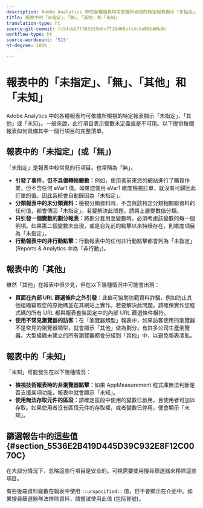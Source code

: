 ```yaml
---
description: Adobe Analytics 中的各種報表均可依據所檢視的特定報表顯示「未指定」、「無」、「其他」或「未知」。一般來說，此行項目表示變數未定義或是不可用。
title: 報表中的「未指定」、「無」、「其他」和「未知」
translation-type: ht
source-git-commit: fc54cb27f365015b6c7716d68bfc4cbe80b40b8b
workflow-type: ht
source-wordcount: '515'
ht-degree: 100%

---
```



# 報表中的「未指定」、「無」、「其他」和「未知」

Adobe Analytics 中的各種報表均可依據所檢視的特定報表顯示「未指定」、「其他」或「未知」。一般來說，此行項目表示變數未定義或是不可用。以下提供每個報表如何具備其中一個行項目的完整清單。

## 報表中的「未指定」(或「無」)

「未指定」是報表中較常見的行項目。也常稱為「無」。

* **引發了事件，但不具備轉換變數：**&#x200B;例如，使用者前來您的網站進行了購買作業，但不含任何 eVar1 值。如果您使用 eVar1 維度檢視訂單，就沒有可歸因此訂單的值。因此系統會自動歸因為「未指定」。
* **分類報表中的未分類資料：**&#x200B;檢視分類資料時，不含與該特定分類相關聯資料的任何值，都會傳回「未指定」。若要解決此問題，請將上層變數值分類。
* **只引發一個變數的劃分報表：**&#x200B;將劃分套用至變數時，必須考慮該變數的每一個例項。如果第二個變數未出現，或是自先前的點擊以來持續存在，則維度項目為「未指定」。
* **行動報表中的非行動點擊：**&#x200B;行動報表中的任何非行動點擊都會列為「未指定」(Reports &amp; Analytics 中為「非行動」)。

## 報表中的「其他」

雖然「其他」在報表中很少見，但在以下幾種情況中可能會出現：

* **頁面在內部 URL 篩選條件之外引發：**&#x200B;此值可協助防範資料詐騙，例如防止其他組織竊取您的原始碼並在其網站上實作。若要解決此問題，請確保實作您程式碼的所有 URL 都與報表套裝設定中的內部 URL 篩選條件相符。
* **使用不常見瀏覽器的訪客：**&#x200B;在「瀏覽器類型」報表中，如果訪客使用的瀏覽器不是常見的瀏覽器類型，就會顯示「其他」做為劃分。有許多公司生產瀏覽器。大型組織未建立的所有瀏覽器都會分組到「其他」中，以避免報表凌亂。

## 報表中的「未知」

「未知」可能發生在以下幾種情況：

* **檢視技術報表時的非瀏覽器點擊：**&#x200B;如果 AppMeasurement 程式庫無法判斷是否支援某項功能，報表中就會顯示「未知」。
* **使用無法存取元件的區段：**&#x200B;請確定區段中使用的變數已啟用，且使用者可加以存取。如果使用者沒有區段元件的存取權，或者變數已停用，便會顯示「未知」。

## 篩選報告中的這些值 {#section_5536E2B419D445D39C932E8F12C0070C}

在大部分情況下，忽略這些行項目是安全的。可視需要使用搜尋篩選器來移除這些項目。

有些後端資料變數在報表中使用 `::unspecified::` 值，但不會顯示在介面中。如果搜尋篩選器無法排除資料，請嘗試使用此值 (包括冒號)。
